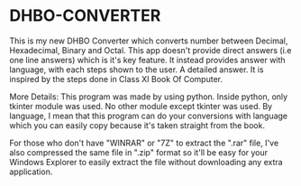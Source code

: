 # DHBO-CONVERTER
This is my new DHBO Converter which converts number between Decimal, Hexadecimal, Binary and Octal. This app doesn't provide direct answers (i.e one line answers) which is it's key feature. It instead provides answer with language, with each steps shown to the user. A detailed answer. It is inspired by the steps done in Class XI Book Of Computer.

More Details:
This program was made by using python. Inside python, only tkinter module was used. No other module except tkinter was used.
By language, I mean that this program can do your conversions with language which you can easily copy because it's taken straight from the book.


For those who don't have "WINRAR" or "7Z" to extract the ".rar" file, I've also compressed the same file in ".zip" format so it'll be easy for your Windows Explorer to 
easily extract the file without downloading any extra application. 
